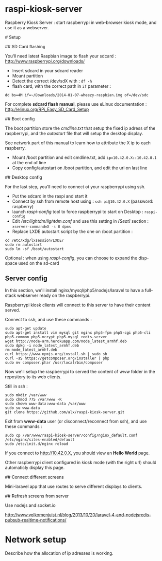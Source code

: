 raspi-kiosk-server
==================

Raspberry Kiosk Server : start raspberrypi in web-browser kiosk mode, and use it as a webserver.

# Setup

## SD Card flashing

You'll need latest Raspbian image to flash your sdcard : http://www.raspberrypi.org/downloads/

* Insert sdcard in your sdcard reader
* Mount partition
* Detect the correct /dev/sdX with : ```df -h```
* flash card, with the correct path in ```if``` parameter :

```
dd bs=4M if=~/Downloads/2014-01-07-wheezy-raspbian.img of=/dev/sdc
```

For complete **sdcard flash manual**, please use eLinux documentation : http://elinux.org/RPi_Easy_SD_Card_Setup

## Boot config

The boot partition store the *cmdline.txt* that setup the fixed ip adress of the raspberrypi, and the *autostart* file that will setup the desktop display.

See network part of this manual to learn how to attribute the X ip to each raspberry.

* Mount /boot partition and edit cmdline.txt, add ```ip=10.42.0.X::10.42.0.1``` at the end of line
* Copy config/autostart on /boot partition, and edit the url on last line

## Desktop config

For the last step, you'll need to connect ot your raspberrypi using ssh.

* Put the sdcard in the raspi and start it
* Connect by ssh from remote host using : ```ssh pi@10.42.0.X``` (password: raspberry)
* launch *raspi-config* tool to force raspberrypi to start on Desktop : ```raspi-config```
* Edit */etc/lightdm/lightdm.conf* and use this setting in *[Seat]* section : ```xserver-command=X -s 0 dpms```
* Replace LXDE autostart script by the one on /boot partition :

```
cd /etc/xdg/lxsession/LXDE/
sudo rm autostart
sudo ln -sf /boot/autostart
```

Optional : when using *raspi-config*, you can choose to expand the disp-space used on the sd-card

## Server config

In this section, we'll install nginx/mysql/php5/nodejs/laravel to have a full-stack webserver ready on the raspberrypi.

Raspberrypi kiosk clients will connect to this server to have their content served.

Connect to ssh, and use these commands :

```
sudo apt-get update
sudo apt-get install vim mysql git nginx php5-fpm php5-cgi php5-cli php5-common php5-mcrypt php5-mysql redis-server
wget http://node-arm.herokuapp.com/node_latest_armhf.deb
sudo dpkg -i node_latest_armhf.deb
rm node_latest_armhf.deb
curl https://www.npmjs.org/install.sh | sudo sh
curl -sS https://getcomposer.org/installer | php
sudo mv composer.phar /usr/local/bin/composer
```

Now we'll setup the raspberrypi to served the content of *www* folder in the repository to its web clients.

Still in ssh :

```
sudo mkdir /var/www
sudo chmod 775 /var/www -R
sudo chown www-data:www-data /var/www
sudo su www-data
git clone https://github.com/alx/raspi-kiosk-server.git
```

Exit from **www-data** user (or disconnect/reconnect from ssh), and use these commands :

```
sudo cp /var/www/raspi-kiosk-server/config/nginx_default.conf /etc/nginx/sites-enabled/default
sudo /etc/init.d/nginx reload
```

If you connect to http://10.42.0.X, you should view an **Hello World** page.

Other raspberrypi client configured in kiosk mode (with the right url) should automaticly display this page.

## Connect different screens

Mini-laravel app that use routes to serve different displays to clients.

## Refresh screens from server

Use nodejs and socket.io

http://www.volkomenjuist.nl/blog/2013/10/20/laravel-4-and-nodejsredis-pubsub-realtime-notifications/

# Network setup

Describe how the allocation of ip adresses is working.
